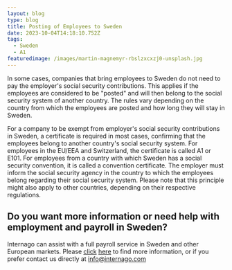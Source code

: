```yaml
---
layout: blog
type: blog
title: Posting of Employees to Sweden
date: 2023-10-04T14:18:10.752Z
tags:
  - Sweden
  - A1
featuredimage: /images/martin-magnemyr-rbslzxcxzj0-unsplash.jpg
---
```

In some cases, companies that bring employees to Sweden do not need to pay the employer's social security contributions. This applies if the employees are considered to be "posted" and will then belong to the social security system of another country. The rules vary depending on the country from which the employees are posted and how long they will stay in Sweden.

For a company to be exempt from employer's social security contributions in Sweden, a certificate is required in most cases, confirming that the employees belong to another country's social security system. For employees in the EU/EEA and Switzerland, the certificate is called A1 or E101. For employees from a country with which Sweden has a social security convention, it is called a convention certificate. The employer must inform the social security agency in the country to which the employees belong regarding their social security system. Please note that this principle might also apply to other countries, depending on their respective regulations.

## Do you want more information or need help with employment and payroll in Sweden?

Internago can assist with a full payroll service in Sweden and other European markets. Please [click](https://www.internago.com/services/) [here](https://www.internago.com/services/) to find more information, or if you prefer contact us directly at [info@internago.com](mailto:info@internago.com)